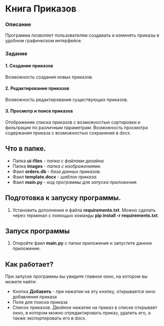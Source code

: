# Книга Приказов

### Описание
Программа позволяет пользователям создавать и изменять приказы в удобном графическом интерфейсе.
### Задание
#### 1. Создание приказов
Возможность создания новых приказов.
#### 2. Редактирование приказов
Возможность редактирования существующих приказов.
#### 3. Просмотр и поиск приказов
Отображение списка приказов с возможностью сортировки и фильтрации по различным параметрам.
Возможность просмотра содержания приказа с возможностью сохранения в docx.
## Что в папке.
* Папка **ui-files** - *папка с файлами дизайна.*
* Папка **images** - *папка с изображениями.*
* Фаил **orders.db** - *база данных приказов.*
* Фаил **template.docx** - *шаблон приказа.*
* Фаил **main.py** - *код программы для запуска приложения.*
## Подготовка к запуску программы.
1. Установить дополнения и файла **requirements.txt**. Можно сделать через терминал с помощью
команды **pip install -r requirements.txt**. 
## Запуск программы
1. Откройте фаил **main.py** с папки приложения и запустите данное приложение.
## Как работает?
При запуске программы вы увидите главное окно, на котором вы можете найти:
* Кнопка **Добавить** - при нажатии на эту кнопку, открывается окно добавления приказа
* Поле для поиска приказа
* Список приказов. Двойное нажатие на приказ в списке открывает окно, в котором можно отредактировать приказ, удалить его, а также экспортировать его в docx.
